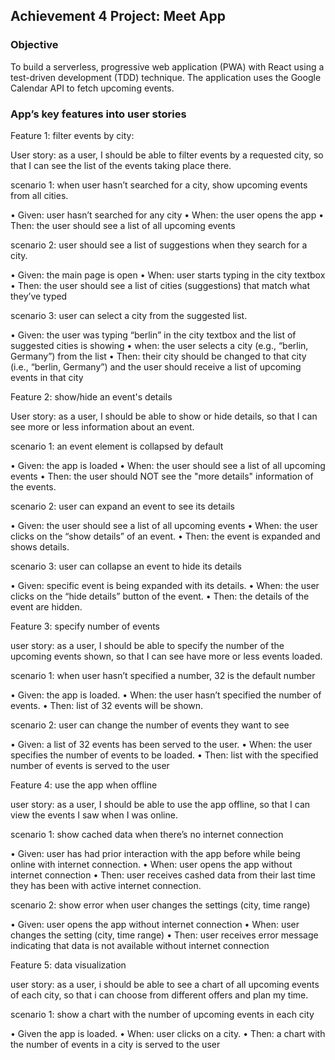 ## **Achievement 4 Project: Meet App**

### **Objective**

To build a serverless, progressive web application (PWA) with React using a
test-driven development (TDD) technique. The application uses the Google
Calendar API to fetch upcoming events.

### App’s key features into user stories

Feature 1: filter events by city:

User story:
as a user, I should be able to filter events by a requested city, so that I can see the list of the events taking place there. 

scenario 1: when user hasn’t searched for a city, show upcoming events from all cities.

•	Given:  user hasn’t searched for any city
•	When:  the user opens the app
•	Then:  the user should see a list of all upcoming events

scenario 2: user should see a list of suggestions when they search for a city.

•	Given: the main page is open
•	When: user starts typing in the city textbox
•	Then:  the user should see a list of cities (suggestions) that match what they’ve typed

scenario 3: user can select a city from the suggested list.

•	Given: the user was typing “berlin” in the city textbox and the list of suggested cities is showing
•	when: the user selects a city (e.g., “berlin, Germany”) from the list
•	Then:  their city should be changed to that city (i.e., “berlin, Germany”) and the user should receive a list of upcoming events in that city

Feature 2: show/hide an event's details

User story:
as a user, I should be able to show or hide details, so that I can see more or less information about an event.

scenario 1: an event element is collapsed by default

•	Given: the app is loaded
•	When: the user should see a list of all upcoming events
•	Then:  the user should NOT see the "more details" information of the events.

scenario 2: user can expand an event to see its details

•	Given: the user should see a list of all upcoming events
•	When:  the user clicks on the “show details” of an event. 
•	Then:  the event is expanded and shows details.

scenario 3: user can collapse an event to hide its details

•	Given: specific event is being expanded with its details.
•	When:  the user clicks on the “hide details” button of the event.
•	Then:  the details of the event are hidden.

Feature 3: specify number of events

user story:
as a user, I should be able to specify the number of the upcoming events shown, so that I can see have more or less events loaded.

scenario 1: when user hasn’t specified a number, 32 is the default number

•	Given:  the app is loaded. 
•	When:  the user hasn’t specified the number of events. 
•	Then:   list of 32 events will be shown. 
	
scenario 2: user can change the number of events they want to see

•	Given: a list of 32 events has been served to the user.
•	When:  the user specifies the number of events to be loaded.
•	Then:  list with the specified number of events is served to the user

Feature 4: use the app when offline

user story:
as a user, I should be able to use the app offline, so that I can view 
the events I saw when I was online.

scenario 1: show cached data when there’s no internet connection

•	Given: user has had prior interaction with the app before while being online with internet connection.
•	When:  user opens the app without internet connection
•	Then:  user receives cashed data from their last time they has been with active internet connection.

scenario 2: show error when user changes the settings (city, time range)

•	Given: user opens the app without internet connection
•	When:  user changes the setting (city, time range)
•	Then:   user receives error message indicating that data is not available without internet connection

Feature 5: data visualization

user story:
as a user, i should be able to see a chart of all upcoming events of each city, so that i can choose from different offers and plan my time. 

scenario 1: show a chart with the number of upcoming events in each city

•	Given the app is loaded.
•	When:  user clicks on a city.
•	Then:  a chart with the number of events in a city is served to the user
